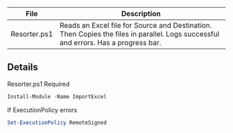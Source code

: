 | File | Description |
| ------ | ------ |
| Resorter.ps1 | Reads an Excel file for Source and Destination. Then Copies the files in parallel. Logs successful and errors. Has a progress bar. |


## Details

Resorter.ps1 
Required
```powershell
Install-Module -Name ImportExcel
```
If ExecutionPolicy errors
```powershell
Set-ExecutionPolicy RemoteSigned
```
